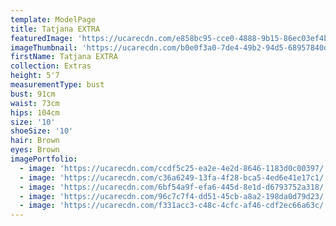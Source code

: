 ```yaml
---
template: ModelPage
title: Tatjana EXTRA
featuredImage: 'https://ucarecdn.com/e858bc95-cce0-4888-9b15-86ec03ef4b3e/'
imageThumbnail: 'https://ucarecdn.com/b0e0f3a0-7de4-49b2-94d5-68957840d514/'
firstName: Tatjana EXTRA
collection: Extras
height: 5'7
measurementType: bust
bust: 91cm
waist: 73cm
hips: 104cm
size: '10'
shoeSize: '10'
hair: Brown
eyes: Brown
imagePortfolio:
  - image: 'https://ucarecdn.com/ccdf5c25-ea2e-4e2d-8646-1183d0c00397/'
  - image: 'https://ucarecdn.com/c36a6249-13fa-4f28-bca5-4ed6e41e17c1/'
  - image: 'https://ucarecdn.com/6bf54a9f-efa6-445d-8e1d-d6793752a318/'
  - image: 'https://ucarecdn.com/96c7c7f4-dd51-45cb-a8a2-198da0d79d23/'
  - image: 'https://ucarecdn.com/f331acc3-c48c-4cfc-af46-cdf2ec66a63c/'
---
```



